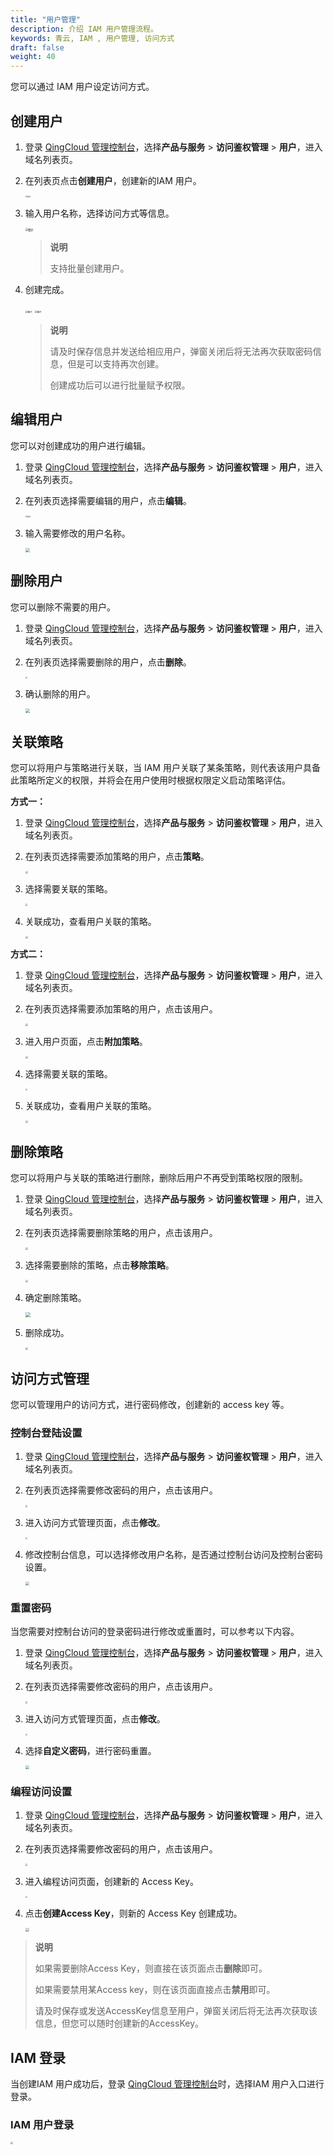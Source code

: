 ```yaml
---
title: "用户管理"
description: 介绍 IAM 用户管理流程。
keywords: 青云, IAM , 用户管理, 访问方式
draft: false
weight: 40
---
```


您可以通过 IAM 用户设定访问方式。

## 创建用户

1. 登录 [QingCloud 管理控制台](https://console.qingcloud.com/login)，选择**产品与服务** > **访问鉴权管理** > **用户**，进入域名列表页。

2. 在列表页点击**创建用户**，创建新的IAM 用户。

    <img src="../../_images/user1.png" alt="图片" style="zoom:20%;" />

3. 输入用户名称，选择访问方式等信息。

    <img src="../../_images/user2.png" alt="图片" style="zoom:30%;" />

    >**说明**
    >
    >支持批量创建用户。

4. 创建完成。

    <img src="../../_images/user3_1.png" alt="图片" style="zoom:25%;" />

    <img src="../../_images/user3.png" alt="图片" style="zoom:25%;" />

    >**说明**
    >
    >请及时保存信息并发送给相应用户，弹窗关闭后将无法再次获取密码信息，但是可以支持再次创建。
    >
    >创建成功后可以进行批量赋予权限。
    >
    


## 编辑用户

您可以对创建成功的用户进行编辑。

1. 登录 [QingCloud 管理控制台](https://console.qingcloud.com/login)，选择**产品与服务** > **访问鉴权管理** > **用户**，进入域名列表页。

2. 在列表页选择需要编辑的用户，点击**编辑**。

   <img src="../../_images/user4.png" alt="图片" style="zoom:20%;" />	

3. 输入需要修改的用户名称。

   <img src="../../_images/user5.png" style="zoom:45%;" />

## 删除用户

您可以删除不需要的用户。

1. 登录 [QingCloud 管理控制台](https://console.qingcloud.com/login)，选择**产品与服务** > **访问鉴权管理** > **用户**，进入域名列表页。

2. 在列表页选择需要删除的用户，点击**删除**。

   <img src="../../_images/user6.png" style="zoom:20%;" />

3. 确认删除的用户。

   <img src="../../_images/user7.png" style="zoom:45%;" />

## 关联策略

您可以将用户与策略进行关联，当 IAM 用户关联了某条策略，则代表该用户具备此策略所定义的权限，并将会在用户使用时根据权限定义启动策略评估。

**方式一：**

1. 登录 [QingCloud 管理控制台](https://console.qingcloud.com/login)，选择**产品与服务** > **访问鉴权管理** > **用户**，进入域名列表页。

2. 在列表页选择需要添加策略的用户，点击**策略**。

   <img src="../../_images/user8.png" style="zoom:28%;" />

3. 选择需要关联的策略。

   <img src="../../_images/user9.png" style="zoom:22%;" />

4. 关联成功，查看用户关联的策略。

   <img src="../../_images/user10.png" style="zoom:25%;" />

**方式二：**

1. 登录 [QingCloud 管理控制台](https://console.qingcloud.com/login)，选择**产品与服务** > **访问鉴权管理** > **用户**，进入域名列表页。

2. 在列表页选择需要添加策略的用户，点击该用户。

   <img src="../../_images/user11.png" style="zoom:25%;" />

3. 进入用户页面，点击**附加策略**。

   <img src="../../_images/user12.png" style="zoom:25%;" />

4. 选择需要关联的策略。

   <img src="../../_images/user9.png" style="zoom:22%;" />

5. 关联成功，查看用户关联的策略。

   <img src="../../_images/user10.png" style="zoom:25%;" />

## 删除策略

您可以将用户与关联的策略进行删除，删除后用户不再受到策略权限的限制。

1. 登录 [QingCloud 管理控制台](https://console.qingcloud.com/login)，选择**产品与服务** > **访问鉴权管理** > **用户**，进入域名列表页。

2. 在列表页选择需要删除策略的用户，点击该用户。

   <img src="../../_images/user11.png" style="zoom:25%;" />

3. 选择需要删除的策略，点击**移除策略**。

   <img src="../../_images/user13.png" style="zoom:25%;" />

4. 确定删除策略。

   <img src="../../_images/user14.png" style="zoom:50%;" />

5. 删除成功。

   <img src="../../_images/user15.png" style="zoom:25%;" />

## 访问方式管理

您可以管理用户的访问方式，进行密码修改，创建新的 access key 等。

### 控制台登陆设置

1. 登录 [QingCloud 管理控制台](https://console.qingcloud.com/login)，选择**产品与服务** > **访问鉴权管理** > **用户**，进入域名列表页。

2. 在列表页选择需要修改密码的用户，点击该用户。

   <img src="../../_images/user11.png" style="zoom:20%;" />

3. 进入访问方式管理页面，点击**修改**。

   <img src="../../_images/user16.png" style="zoom:20%;" />

4. 修改控制台信息，可以选择修改用户名称，是否通过控制台访问及控制台密码设置。

   <img src="../../_images/user17.png" style="zoom:40%;" />

### 重置密码

当您需要对控制台访问的登录密码进行修改或重置时，可以参考以下内容。

1. 登录 [QingCloud 管理控制台](https://console.qingcloud.com/login)，选择**产品与服务** > **访问鉴权管理** > **用户**，进入域名列表页。

2. 在列表页选择需要修改密码的用户，点击该用户。

   <img src="../../_images/user11.png" style="zoom:20%;" />

3. 进入访问方式管理页面，点击**修改**。

   <img src="../../_images/user16.png" style="zoom:20%;" />

4. 选择**自定义密码**，进行密码重置。

   <img src="../../_images/user20.png" style="zoom:40%;" />

### 编程访问设置

1. 登录 [QingCloud 管理控制台](https://console.qingcloud.com/login)，选择**产品与服务** > **访问鉴权管理** > **用户**，进入域名列表页。

2. 在列表页选择需要修改密码的用户，点击该用户。

   <img src="../../_images/user11.png" style="zoom:20%;" />

3. 进入编程访问页面，创建新的 Access Key。

   <img src="../../_images/user18.png" style="zoom:20%;" />

4. 点击**创建Access Key**，则新的 Access Key 创建成功。

   <img src="../../_images/user19.png" style="zoom:40%;" />
> **说明**
>
> 如果需要删除Access Key，则直接在该页面点击**删除**即可。
>
> 如果需要禁用某Access key，则在该页面直接点击**禁用**即可。
>
> 请及时保存或发送AccessKey信息至用户，弹窗关闭后将无法再次获取该信息，但您可以随时创建新的AccessKey。

## IAM 登录

当创建IAM 用户成功后，登录 [QingCloud 管理控制台](https://console.qingcloud.com/login)时，选择IAM 用户入口进行登录。

### IAM 用户登录

<img src="../../_images/console_iam.png" style="zoom:22%;" />

